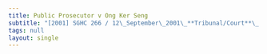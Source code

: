 ```yaml
---
title: Public Prosecutor v Ong Ker Seng
subtitle: "[2001] SGHC 266 / 12\_September\_2001\_**Tribunal/Court**\_:High\_Court\_**Coram**\_:Yong\_Pung\_How\_CJ\_**Counsel\_Name(s)**\_:Chan\_Wang\_Ho\_(Deputy\_Public\_Prosecutor)\_for\_the\_appellant/respondent;\_Subhas\_Anandan\_and\_Anand\_Nalachandran\_(Harry\_Elias\_Partnership)\_for\_the\_respondent/appellant.\_**Parties**\_:Public\_Prosecutor\_—\_Ong\_Ker\_Seng"
tags: null
layout: single
---
```


